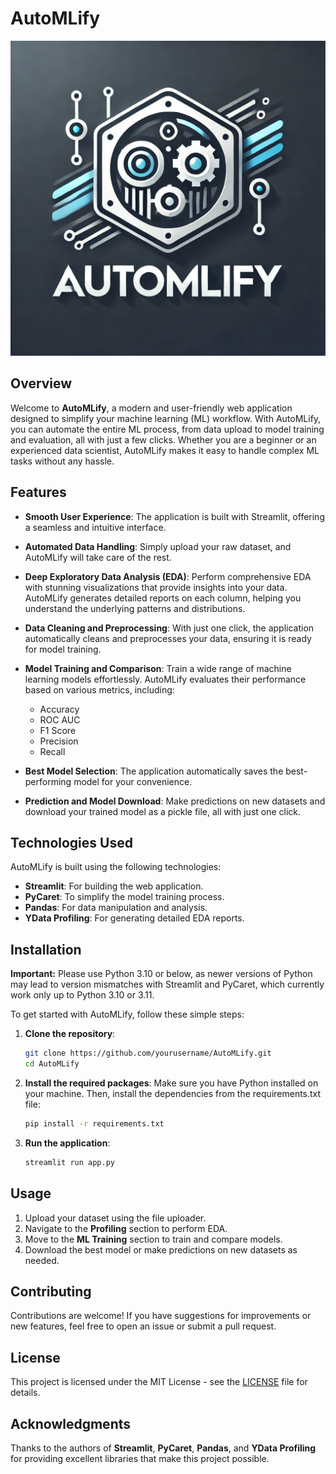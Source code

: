 # AutoMLify

![AutoMLify Logo](automlify.jpg)  <!-- Replace with your logo image path -->

## Overview

Welcome to **AutoMLify**, a modern and user-friendly web application designed to simplify your machine learning (ML) workflow. With AutoMLify, you can automate the entire ML process, from data upload to model training and evaluation, all with just a few clicks. Whether you are a beginner or an experienced data scientist, AutoMLify makes it easy to handle complex ML tasks without any hassle.

## Features

- **Smooth User Experience**: The application is built with Streamlit, offering a seamless and intuitive interface.
  
- **Automated Data Handling**: Simply upload your raw dataset, and AutoMLify will take care of the rest. 

- **Deep Exploratory Data Analysis (EDA)**: Perform comprehensive EDA with stunning visualizations that provide insights into your data. AutoMLify generates detailed reports on each column, helping you understand the underlying patterns and distributions.

- **Data Cleaning and Preprocessing**: With just one click, the application automatically cleans and preprocesses your data, ensuring it is ready for model training.

- **Model Training and Comparison**: Train a wide range of machine learning models effortlessly. AutoMLify evaluates their performance based on various metrics, including:
  - Accuracy
  - ROC AUC
  - F1 Score
  - Precision
  - Recall

- **Best Model Selection**: The application automatically saves the best-performing model for your convenience.

- **Prediction and Model Download**: Make predictions on new datasets and download your trained model as a pickle file, all with just one click.

## Technologies Used

AutoMLify is built using the following technologies:
- **Streamlit**: For building the web application.
- **PyCaret**: To simplify the model training process.
- **Pandas**: For data manipulation and analysis.
- **YData Profiling**: For generating detailed EDA reports.

## Installation

**Important:** Please use Python 3.10 or below, as newer versions of Python may lead to version mismatches with Streamlit and PyCaret, which currently work only up to Python 3.10 or 3.11.

To get started with AutoMLify, follow these simple steps:

1. **Clone the repository**:

   ```bash
   git clone https://github.com/yourusername/AutoMLify.git
   cd AutoMLify

2. **Install the required packages**:
Make sure you have Python installed on your machine. Then, install the dependencies from the requirements.txt file:

   ```bash
   pip install -r requirements.txt
   
3. **Run the application**:

   ```bash
   streamlit run app.py


## Usage

1. Upload your dataset using the file uploader.
2. Navigate to the **Profiling** section to perform EDA.
3. Move to the **ML Training** section to train and compare models.
4. Download the best model or make predictions on new datasets as needed.

## Contributing

Contributions are welcome! If you have suggestions for improvements or new features, feel free to open an issue or submit a pull request.

## License

This project is licensed under the MIT License - see the [LICENSE](LICENSE) file for details.

## Acknowledgments

Thanks to the authors of **Streamlit**, **PyCaret**, **Pandas**, and **YData Profiling** for providing excellent libraries that make this project possible.
